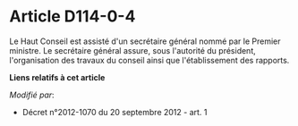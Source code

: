 # Article D114-0-4

Le Haut Conseil est assisté d'un secrétaire général nommé par le Premier ministre. Le secrétaire général assure, sous
l'autorité du président, l'organisation des travaux du conseil ainsi que l'établissement des rapports.

**Liens relatifs à cet article**

_Modifié par_:

  - Décret n°2012-1070 du 20 septembre 2012 - art. 1
